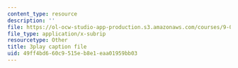 ```yaml
---
content_type: resource
description: ''
file: https://ol-ocw-studio-app-production.s3.amazonaws.com/courses/9-00sc-introduction-to-psychology-fall-2011/49ff4bd660c9515eb8e1eaa01959bb03_SFPPw6sDHEI.vtt
file_type: application/x-subrip
resourcetype: Other
title: 3play caption file
uid: 49ff4bd6-60c9-515e-b8e1-eaa01959bb03
---
```

